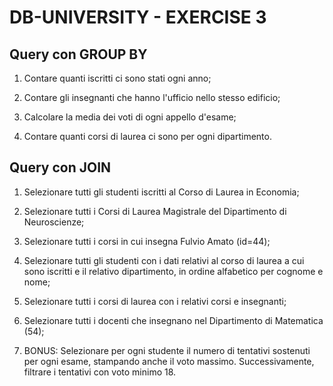 # DB-UNIVERSITY - EXERCISE 3

## Query con GROUP BY

1. Contare quanti iscritti ci sono stati ogni anno;

2. Contare gli insegnanti che hanno l'ufficio nello stesso edificio;

3. Calcolare la media dei voti di ogni appello d'esame;

4. Contare quanti corsi di laurea ci sono per ogni dipartimento.


## Query con JOIN

1. Selezionare tutti gli studenti iscritti al Corso di Laurea in Economia;

2. Selezionare tutti i Corsi di Laurea Magistrale del Dipartimento di Neuroscienze;

3. Selezionare tutti i corsi in cui insegna Fulvio Amato (id=44);

4. Selezionare tutti gli studenti con i dati relativi al corso di laurea a cui sono iscritti e il relativo dipartimento, in ordine alfabetico per cognome e nome;

5. Selezionare tutti i corsi di laurea con i relativi corsi e insegnanti;

6. Selezionare tutti i docenti che insegnano nel Dipartimento di Matematica (54);

7. BONUS: Selezionare per ogni studente il numero di tentativi sostenuti per ogni esame, stampando anche il voto massimo. Successivamente, filtrare i tentativi con voto minimo 18.